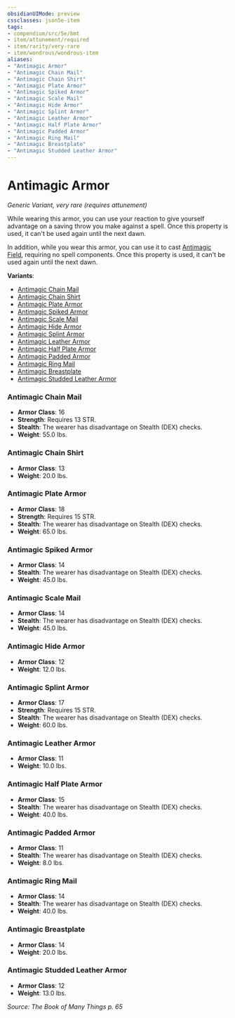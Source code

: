 ```yaml
---
obsidianUIMode: preview
cssclasses: json5e-item
tags:
- compendium/src/5e/bmt
- item/attunement/required
- item/rarity/very-rare
- item/wondrous/wondrous-item
aliases: 
- "Antimagic Armor"
- "Antimagic Chain Mail"
- "Antimagic Chain Shirt"
- "Antimagic Plate Armor"
- "Antimagic Spiked Armor"
- "Antimagic Scale Mail"
- "Antimagic Hide Armor"
- "Antimagic Splint Armor"
- "Antimagic Leather Armor"
- "Antimagic Half Plate Armor"
- "Antimagic Padded Armor"
- "Antimagic Ring Mail"
- "Antimagic Breastplate"
- "Antimagic Studded Leather Armor"
---
```

# Antimagic Armor
*Generic Variant, very rare (requires attunement)*  


While wearing this armor, you can use your reaction to give yourself advantage on a saving throw you make against a spell. Once this property is used, it can't be used again until the next dawn.

In addition, while you wear this armor, you can use it to cast [Antimagic Field](/Systems/5e/spells/antimagic-field.md), requiring no spell components. Once this property is used, it can't be used again until the next dawn.

**Variants**:
- [Antimagic Chain Mail](#Antimagic%20Chain%20Mail)
- [Antimagic Chain Shirt](#Antimagic%20Chain%20Shirt)
- [Antimagic Plate Armor](#Antimagic%20Plate%20Armor)
- [Antimagic Spiked Armor](#Antimagic%20Spiked%20Armor)
- [Antimagic Scale Mail](#Antimagic%20Scale%20Mail)
- [Antimagic Hide Armor](#Antimagic%20Hide%20Armor)
- [Antimagic Splint Armor](#Antimagic%20Splint%20Armor)
- [Antimagic Leather Armor](#Antimagic%20Leather%20Armor)
- [Antimagic Half Plate Armor](#Antimagic%20Half%20Plate%20Armor)
- [Antimagic Padded Armor](#Antimagic%20Padded%20Armor)
- [Antimagic Ring Mail](#Antimagic%20Ring%20Mail)
- [Antimagic Breastplate](#Antimagic%20Breastplate)
- [Antimagic Studded Leather Armor](#Antimagic%20Studded%20Leather%20Armor)

### Antimagic Chain Mail

- **Armor Class**: 16
- **Strength**: Requires 13 STR.
- **Stealth**: The wearer has disadvantage on Stealth (DEX) checks.
- **Weight**: 55.0 lbs.

### Antimagic Chain Shirt

- **Armor Class**: 13
- **Weight**: 20.0 lbs.

### Antimagic Plate Armor

- **Armor Class**: 18
- **Strength**: Requires 15 STR.
- **Stealth**: The wearer has disadvantage on Stealth (DEX) checks.
- **Weight**: 65.0 lbs.

### Antimagic Spiked Armor

- **Armor Class**: 14
- **Stealth**: The wearer has disadvantage on Stealth (DEX) checks.
- **Weight**: 45.0 lbs.

### Antimagic Scale Mail

- **Armor Class**: 14
- **Stealth**: The wearer has disadvantage on Stealth (DEX) checks.
- **Weight**: 45.0 lbs.

### Antimagic Hide Armor

- **Armor Class**: 12
- **Weight**: 12.0 lbs.

### Antimagic Splint Armor

- **Armor Class**: 17
- **Strength**: Requires 15 STR.
- **Stealth**: The wearer has disadvantage on Stealth (DEX) checks.
- **Weight**: 60.0 lbs.

### Antimagic Leather Armor

- **Armor Class**: 11
- **Weight**: 10.0 lbs.

### Antimagic Half Plate Armor

- **Armor Class**: 15
- **Stealth**: The wearer has disadvantage on Stealth (DEX) checks.
- **Weight**: 40.0 lbs.

### Antimagic Padded Armor

- **Armor Class**: 11
- **Stealth**: The wearer has disadvantage on Stealth (DEX) checks.
- **Weight**: 8.0 lbs.

### Antimagic Ring Mail

- **Armor Class**: 14
- **Stealth**: The wearer has disadvantage on Stealth (DEX) checks.
- **Weight**: 40.0 lbs.

### Antimagic Breastplate

- **Armor Class**: 14
- **Weight**: 20.0 lbs.

### Antimagic Studded Leather Armor

- **Armor Class**: 12
- **Weight**: 13.0 lbs.


*Source: The Book of Many Things p. 65*
